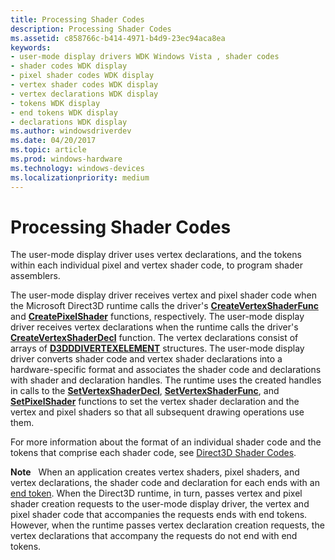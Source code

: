 ```yaml
---
title: Processing Shader Codes
description: Processing Shader Codes
ms.assetid: c858766c-b414-4971-b4d9-23ec94aca8ea
keywords:
- user-mode display drivers WDK Windows Vista , shader codes
- shader codes WDK display
- pixel shader codes WDK display
- vertex shader codes WDK display
- vertex declarations WDK display
- tokens WDK display
- end tokens WDK display
- declarations WDK display
ms.author: windowsdriverdev
ms.date: 04/20/2017
ms.topic: article
ms.prod: windows-hardware
ms.technology: windows-devices
ms.localizationpriority: medium
---
```


# Processing Shader Codes


The user-mode display driver uses vertex declarations, and the tokens within each individual pixel and vertex shader code, to program shader assemblers.

The user-mode display driver receives vertex and pixel shader code when the Microsoft Direct3D runtime calls the driver's [**CreateVertexShaderFunc**](https://msdn.microsoft.com/library/windows/hardware/ff540717) and [**CreatePixelShader**](https://msdn.microsoft.com/library/windows/hardware/ff540668) functions, respectively. The user-mode display driver receives vertex declarations when the runtime calls the driver's [**CreateVertexShaderDecl**](https://msdn.microsoft.com/library/windows/hardware/ff540714) function. The vertex declarations consist of arrays of [**D3DDDIVERTEXELEMENT**](https://msdn.microsoft.com/library/windows/hardware/ff544344) structures. The user-mode display driver converts shader code and vertex shader declarations into a hardware-specific format and associates the shader code and declarations with shader and declaration handles. The runtime uses the created handles in calls to the [**SetVertexShaderDecl**](https://msdn.microsoft.com/library/windows/hardware/ff569692), [**SetVertexShaderFunc**](https://msdn.microsoft.com/library/windows/hardware/ff569693), and [**SetPixelShader**](https://msdn.microsoft.com/library/windows/hardware/ff569543) functions to set the vertex shader declaration and the vertex and pixel shaders so that all subsequent drawing operations use them.

For more information about the format of an individual shader code and the tokens that comprise each shader code, see [Direct3D Shader Codes](https://msdn.microsoft.com/library/windows/hardware/ff552891).

**Note**   When an application creates vertex shaders, pixel shaders, and vertex declarations, the shader code and declaration for each ends with an [end token](https://msdn.microsoft.com/library/windows/hardware/ff564170). When the Direct3D runtime, in turn, passes vertex and pixel shader creation requests to the user-mode display driver, the vertex and pixel shader code that accompanies the requests ends with end tokens. However, when the runtime passes vertex declaration creation requests, the vertex declarations that accompany the requests do not end with end tokens.

 

 

 





